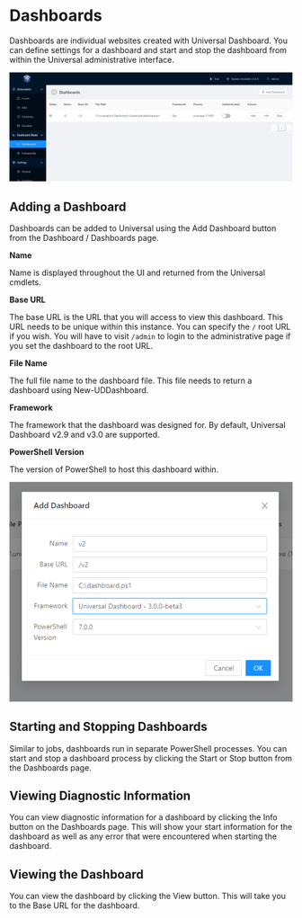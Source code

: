 # Dashboards

Dashboards are individual websites created with Universal Dashboard. You can define settings for a dashboard and start and stop the dashboard from within the Universal administrative interface. 

![](../.gitbook/assets/image%20%281%29.png)

## Adding a Dashboard

Dashboards can be added to Universal using the Add Dashboard button from the Dashboard / Dashboards page. 

**Name**

Name is displayed throughout the UI and returned from the Universal cmdlets. 

**Base URL**

The base URL is the URL that you will access to view this dashboard. This URL needs to be unique within this instance. You can specify the `/` root URL if you wish. You will have to visit `/admin` to login to the administrative page if you set the dashboard to the root URL. 

**File Name**

The full file name to the dashboard file. This file needs to return a dashboard using New-UDDashboard. 

**Framework**

The framework that the dashboard was designed for. By default, Universal Dashboard v2.9 and v3.0 are supported. 

**PowerShell Version**

The version of PowerShell to host this dashboard within. 

![](../.gitbook/assets/image.png)

## Starting and Stopping Dashboards

Similar to jobs, dashboards run in separate PowerShell processes. You can start and stop a dashboard process by clicking the Start or Stop button from the Dashboards page. 

## Viewing Diagnostic Information 

You can view diagnostic information for a dashboard by clicking the Info button on the Dashboards page. This will show your start information for the dashboard as well as any error that were encountered when starting the dashboard. 

## Viewing the Dashboard

You can view the dashboard by clicking the View button. This will take you to the Base URL for the dashboard. 

